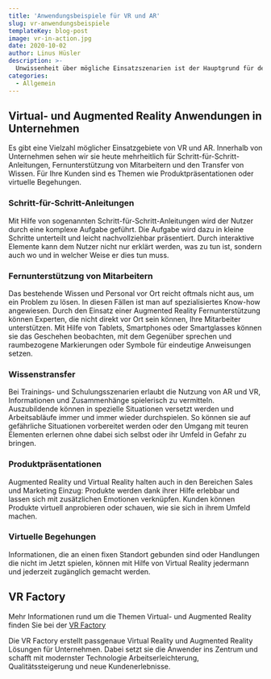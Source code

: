 ```yaml
---
title: 'Anwendungs­beispiele für VR und AR'
slug: vr-anwendungsbeispiele
templateKey: blog-post
image: vr-in-action.jpg
date: 2020-10-02
author: Linus Hüsler
description: >-
  Unwissenheit über mögliche Einsatzszenarien ist der Hauptgrund für den Verzicht auf Virtual und Augmented Reality. Hier zeigen wir mögliche Anwendungen auf.
categories:
  - Allgemein
---
```


## Virtual- und Augmented Reality Anwendungen in Unternehmen

Es gibt eine Vielzahl möglicher Einsatzgebiete von VR und AR. Innerhalb von Unternehmen sehen wir sie heute mehrheitlich für Schritt-für-Schritt-Anleitungen, Fernunterstützung von Mitarbeitern und den Transfer von Wissen. Für Ihre Kunden sind es Themen wie Produktpräsentationen oder virtuelle Begehungen.

### Schritt-für-Schritt-Anleitungen

Mit Hilfe von sogenannten Schritt-für-Schritt-Anleitungen wird der Nutzer durch eine komplexe Aufgabe geführt. Die Aufgabe wird dazu in kleine Schritte unterteilt und leicht nachvollziehbar präsentiert. Durch interaktive Elemente kann dem Nutzer nicht nur erklärt werden, was zu tun ist, sondern auch wo und in welcher Weise er dies tun muss.

### Fernunterstützung von Mitarbeitern

Das bestehende Wissen und Personal vor Ort reicht oftmals nicht aus, um ein Problem zu lösen. In diesen Fällen ist man auf spezialisiertes Know-how angewiesen. Durch den Einsatz einer Augmented Reality Fernunterstützung können Experten, die nicht direkt vor Ort sein können, Ihre Mitarbeiter unterstützen. Mit Hilfe von Tablets, Smartphones oder Smartglasses können sie das Geschehen beobachten, mit dem Gegenüber sprechen und raumbezogene Markierungen oder Symbole für eindeutige Anweisungen setzen.

### Wissenstransfer

Bei Trainings- und Schulungsszenarien erlaubt die Nutzung von AR und VR, Informationen und Zusammenhänge spielerisch zu vermitteln. Auszubildende können in spezielle Situationen versetzt werden und Arbeitsabläufe immer und immer wieder durchspielen. So können sie auf gefährliche Situationen vorbereitet werden oder den Umgang mit teuren Elementen erlernen ohne dabei sich selbst oder ihr Umfeld in Gefahr zu bringen.

### Produkt­präsentationen

Augmented Reality und Virtual Reality halten auch in den Bereichen Sales und Marketing Einzug: Produkte werden dank ihrer Hilfe erlebbar und lassen sich mit zusätzlichen Emotionen verknüpfen. Kunden können Produkte virtuell anprobieren oder schauen, wie sie sich in ihrem Umfeld machen.

### Virtuelle Begehungen

Informationen, die an einen fixen Standort gebunden sind oder Handlungen die nicht im Jetzt spielen, können mit Hilfe von Virtual Reality jedermann und jederzeit zugänglich gemacht werden.

## VR Factory

Mehr Informationen rund um die Themen Virtual- und Augmented Reality finden Sie bei der [VR Factory](https://vr-factory.ch)

Die VR Factory erstellt passgenaue Virtual Reality und Augmented Reality Lösungen für Unternehmen. Dabei setzt sie die Anwender ins Zentrum und schafft mit modernster Technologie Arbeitserleichterung, Qualitätssteigerung und neue Kundenerlebnisse.
